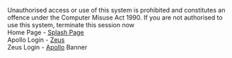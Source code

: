 Unauthorised access or use of this system is prohibited and constitutes an offence under the Computer Misuse Act 1990.  If you are not authorised to use this  system, terminate this session now
<br>
Home Page - <a href="https://start.leedslab.uk">Splash Page</a>
<br>
Apollo Login - <a href="https://ap-auth.leedslab.uk/#/login">Zeus</a>
<br>
Zeus Login - <a href="https://zeus-auth.leedslab.uk/#/login">Apollo</a>
Banner
